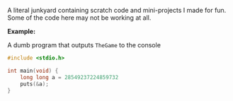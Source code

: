 A literal junkyard containing scratch code and mini-projects I made for fun. Some of the code here may not be working at all.

**Example:**

A dumb program that outputs `TheGame` to the console

```c
#include <stdio.h>

int main(void) {
    long long a = 28549237224859732
    puts(&a);
}
```